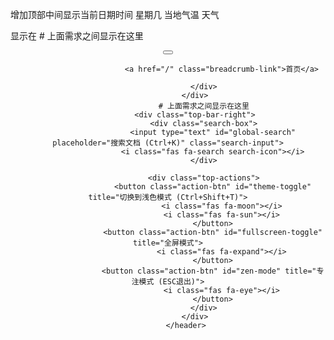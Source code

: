增加顶部中间显示当前日期时间 星期几 当地气温 天气

显示在 # 上面需求之间显示在这里

<header class="top-bar">
                <div class="top-bar-left">
                    <button id="mobile-sidebar-toggle" class="mobile-toggle">
                        <i class="fas fa-bars"></i>
                    </button>
                    <div class="breadcrumb">

                            <a href="/" class="breadcrumb-link">首页</a>

                    </div>
                </div>
                    # 上面需求之间显示在这里
                <div class="top-bar-right">
                    <div class="search-box">
                        <input type="text" id="global-search" placeholder="搜索文档 (Ctrl+K)" class="search-input">
                        <i class="fas fa-search search-icon"></i>
                    </div>

                    <div class="top-actions">
                        <button class="action-btn" id="theme-toggle" title="切换到浅色模式 (Ctrl+Shift+T)">
                            <i class="fas fa-moon"></i>
                            <i class="fas fa-sun"></i>
                        </button>
                        <button class="action-btn" id="fullscreen-toggle" title="全屏模式">
                            <i class="fas fa-expand"></i>
                        </button>
                        <button class="action-btn" id="zen-mode" title="专注模式 (ESC退出)">
                            <i class="fas fa-eye"></i>
                        </button>
                    </div>
                </div>
            </header>